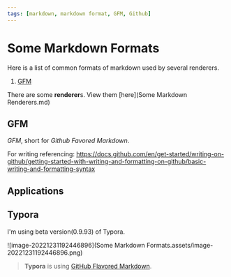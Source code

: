 ```yaml
---
tags: [markdown, markdown format, GFM, Github]
---
```


# Some Markdown Formats

Here is a list of common formats of markdown used by several renderers.

1. [GFM](#GFM "Github Favored Markdown")

There are some **renderer**s. View them [here](Some Markdown Renderers.md)

## GFM

*GFM*, short for *Github Favored Markdown*.

For writing referencing: <https://docs.github.com/en/get-started/writing-on-github/getting-started-with-writing-and-formatting-on-github/basic-writing-and-formatting-syntax>

## Applications

## Typora

I'm using beta version(0.9.93) of Typora.

![image-20221231192446896](Some Markdown Formats.assets/image-20221231192446896.png)

> **Typora** is using [GitHub Flavored Markdown][GFM].

[GFM]: https://help.github.com/articles/github-flavored-markdown/	"See on Github.com"

